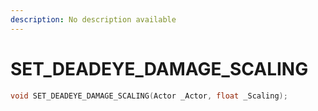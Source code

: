 ```yaml
---
description: No description available 
---
```


# SET_DEADEYE_DAMAGE_SCALING

```cpp
void SET_DEADEYE_DAMAGE_SCALING(Actor _Actor, float _Scaling);
```